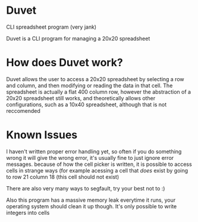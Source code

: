 # Duvet
CLI spreadsheet program (very jank)

Duvet is a CLI program for managing a 20x20 spreadsheet

# How does Duvet work?

Duvet allows the user to access a 20x20 spreadsheet by selecting a row and column, and then modifying or reading the data in that cell.
The spreadsheet is actually a flat 400 column row, however the abstraction of a 20x20 spreadsheet still works, and theoretically allows other configurations, such as a 10x40 spreadsheet, although that is not reccomended
# Known Issues
I haven't written proper error handling yet, so often if you do something wrong it will give the wrong error, it's usually fine to just ignore error messages.
because of how the cell picker is written, it is possible to access cells in strange ways (for example acessing a cell that *does* exist by going to row 21 column 18 (this cell should not exist)

There are also very many ways to segfault, try your best not to :)

Also this program has a massive memory leak everytime it runs, your operating system should clean it up though.
It's only possible to write integers into cells


